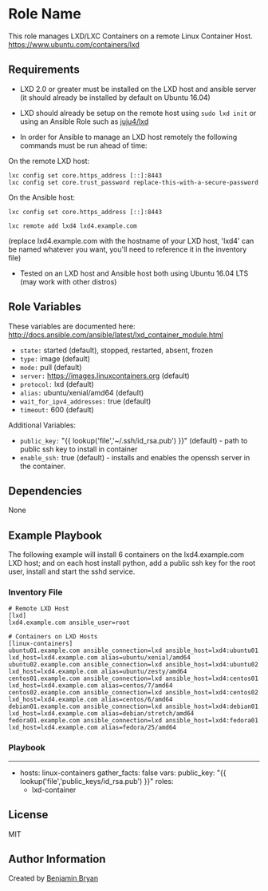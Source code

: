Role Name
=========

This role manages LXD/LXC Containers on a remote Linux Container Host.  https://www.ubuntu.com/containers/lxd

Requirements
------------

* LXD 2.0 or greater must be installed on the LXD host and ansible server (it should already be installed by default on Ubuntu 16.04)

* LXD should already be setup on the remote host using `sudo lxd init` or using an Ansible Role such as [juju4/lxd](https://galaxy.ansible.com/juju4/lxd/)

* In order for Ansible to manage an LXD host remotely the following commands must be run ahead of time:

On the remote LXD host:

```
lxc config set core.https_address [::]:8443
lxc config set core.trust_password replace-this-with-a-secure-password
```

On the Ansible host:

```
lxc config set core.https_address [::]:8443
```

```
lxc remote add lxd4 lxd4.example.com
```
(replace lxd4.example.com with the hostname of your LXD host, 'lxd4' can be named whatever you want, you'll need to reference it in the inventory file)

* Tested on an LXD host and Ansible host both using Ubuntu 16.04 LTS (may work with other distros)

Role Variables
--------------

These variables are documented here: http://docs.ansible.com/ansible/latest/lxd_container_module.html

* `state:` started (default), stopped, restarted, absent, frozen
* `type:` image (default)
* `mode:` pull (default)
* `server:` https://images.linuxcontainers.org (default)
* `protocol:` lxd (default)
* `alias:` ubuntu/xenial/amd64 (default)
* `wait_for_ipv4_addresses:` true (default)
* `timeout:` 600 (default)

Additional Variables:
* `public_key:` "{{ lookup('file','~/.ssh/id_rsa.pub') }}" (default) - path to public ssh key to install in container
* `enable_ssh:` true (default) - installs and enables the openssh server in the container.



Dependencies
------------

None

Example Playbook
----------------

The following example will install 6 containers on the lxd4.example.com LXD host; and on each host install python, add a public ssh key for the root user, install and start the sshd service.

### Inventory File


```
# Remote LXD Host
[lxd]
lxd4.example.com ansible_user=root

# Containers on LXD Hosts
[linux-containers]
ubuntu01.example.com ansible_connection=lxd ansible_host=lxd4:ubuntu01 lxd_host=lxd4.example.com alias=ubuntu/xenial/amd64
ubuntu02.example.com ansible_connection=lxd ansible_host=lxd4:ubuntu02 lxd_host=lxd4.example.com alias=ubuntu/zesty/amd64
centos01.example.com ansible_connection=lxd ansible_host=lxd4:centos01 lxd_host=lxd4.example.com alias=centos/7/amd64
centos02.example.com ansible_connection=lxd ansible_host=lxd4:centos02 lxd_host=lxd4.example.com alias=centos/6/amd64
debian01.example.com ansible_connection=lxd ansible_host=lxd4:debian01 lxd_host=lxd4.example.com alias=debian/stretch/amd64
fedora01.example.com ansible_connection=lxd ansible_host=lxd4:fedora01 lxd_host=lxd4.example.com alias=fedora/25/amd64
```
### Playbook

---
- hosts: linux-containers
  gather_facts: false
  vars:
    public_key: "{{ lookup('file','public_keys/id_rsa.pub') }}"
  roles:
  - lxd-container



License
-------

MIT

Author Information
------------------

Created by [Benjamin Bryan](https://b3n.org)
